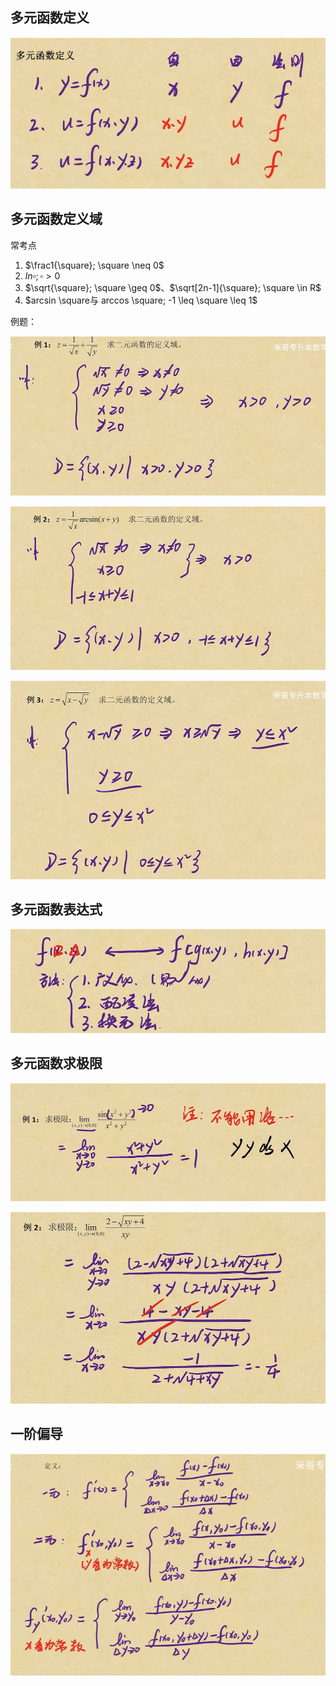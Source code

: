 ## 多元函数定义

![upgit_20221024_1666604905.png](https://raw.githubusercontent.com/elfecho/upgit-pic/master/2022/10/upgit_20221024_1666604905.png)

## 多元函数定义域
常考点
1. $\frac1{\square}; \square \neq 0$
2. $ln \square; \square > 0$
3. $\sqrt{\square}; \square \geq 0$、$\sqrt[2n-1]{\square}; \square \in R$
4. $arcsin \square与 arccos \square; -1 \leq \square \leq 1$

例题：

![upgit_20221024_1666605693.png](https://raw.githubusercontent.com/elfecho/upgit-pic/master/2022/10/upgit_20221024_1666605693.png)

![upgit_20221024_1666605721.png](https://raw.githubusercontent.com/elfecho/upgit-pic/master/2022/10/upgit_20221024_1666605721.png)

![upgit_20221024_1666605764.png](https://raw.githubusercontent.com/elfecho/upgit-pic/master/2022/10/upgit_20221024_1666605764.png)

## 多元函数表达式

![upgit_20221024_1666605852.png](https://raw.githubusercontent.com/elfecho/upgit-pic/master/2022/10/upgit_20221024_1666605852.png)


## 多元函数求极限

![upgit_20221024_1666607634.png](https://raw.githubusercontent.com/elfecho/upgit-pic/master/2022/10/upgit_20221024_1666607634.png)

![upgit_20221024_1666607671.png](https://raw.githubusercontent.com/elfecho/upgit-pic/master/2022/10/upgit_20221024_1666607671.png)

## 一阶偏导

![upgit_20221024_1666608033.png](https://raw.githubusercontent.com/elfecho/upgit-pic/master/2022/10/upgit_20221024_1666608033.png)

